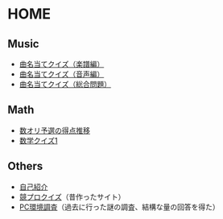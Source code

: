 # HOME

## Music
- [曲名当てクイズ（楽譜編）](music/musiq-score.md)
- [曲名当てクイズ（音声編）](music/musiq-sound.md)
- [曲名当てクイズ（総合問題）](music/general1.md)

## Math
- [数オリ予選の得点推移](math/yo.md)
- [数学クイズ1](math/quiz1/gate.md)

## Others
- [自己紹介](others/me.pdf)
- [競プロクイズ](https://tenory.wixsite.com/kyopro-quiz1)（昔作ったサイト）
- [PC環境調査](others/pc-survey.pdf)（過去に行った謎の調査、結構な量の回答を得た）